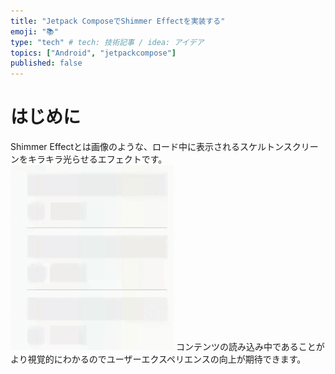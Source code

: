 ```yaml
---
title: "Jetpack ComposeでShimmer Effectを実装する"
emoji: "📚"
type: "tech" # tech: 技術記事 / idea: アイデア
topics: ["Android", "jetpackcompose"]
published: false
---
```

# はじめに
Shimmer Effectとは画像のような、ロード中に表示されるスケルトンスクリーンをキラキラ光らせるエフェクトです。 
![](/images/shimmer.gif)
コンテンツの読み込み中であることがより視覚的にわかるのでユーザーエクスペリエンスの向上が期待できます。